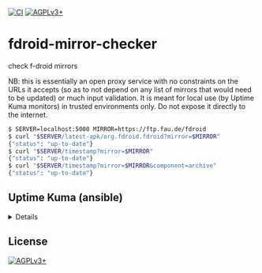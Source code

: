 <!-- SPDX-FileCopyrightText: 2023 FC Stegerman <flx@obfusk.net> -->
<!-- SPDX-License-Identifier: AGPL-3.0-or-later -->

[![CI](https://github.com/obfusk/fdroid-mirror-checker/workflows/CI/badge.svg)](https://github.com/obfusk/fdroid-mirror-checker/actions?query=workflow%3ACI)
[![AGPLv3+](https://img.shields.io/badge/license-AGPLv3+-blue.svg)](https://www.gnu.org/licenses/agpl-3.0.html)

# fdroid-mirror-checker

check f-droid mirrors

NB: this is essentially an open proxy service with no constraints on
the URLs it accepts (so as to not depend on any list of mirrors that
would need to be updated) or much input validation.  It is meant for
local use (by Uptime Kuma monitors) in trusted environments only.  Do
not expose it directly to the internet.

```sh
$ SERVER=localhost:5000 MIRROR=https://ftp.fau.de/fdroid
$ curl "$SERVER/latest-apk/org.fdroid.fdroid?mirror=$MIRROR"
{"status": "up-to-date"}
$ curl "$SERVER/timestamp?mirror=$MIRROR"
{"status": "up-to-date"}
$ curl "$SERVER/timestamp?mirror=$MIRROR&component=archive"
{"status": "up-to-date"}
```

## Uptime Kuma (ansible)

<details>

```yaml
- name: "apt: ensure required packages are installed"
  ansible.builtin.apt:
    install_recommends: no
    name: "{{ item }}"
  with_items:
    - gunicorn
    - python3-flask
    - python3-requests
    - python3-socks

- name: "git: clone fdroid-mirror-checker"
  ansible.builtin.git:
    repo: https://github.com/obfusk/fdroid-mirror-checker.git
    dest: /opt/fdroid-mirror-checker
    version: <sha1>

- name: "symlink fdroid-mirror-checker.service"
  ansible.builtin.file:
    src: /opt/fdroid-mirror-checker/fdroid-mirror-checker.service
    dest: /etc/systemd/system/fdroid-mirror-checker.service
    owner: root
    group: root
    state: link

- name: "systemd: enable & start fdroid-mirror-checker"
  ansible.builtin.systemd:
    name: fdroid-mirror-checker
    state: started
    enabled: true
```

```yaml
- name: "monitor: ..."
  lucasheld.uptime_kuma.monitor:
    url: "http://host.docker.internal:8888/timestamp?mirror={{ item.base_url }}"
    type: "http"
    ...

- name: "monitor: ..."
  lucasheld.uptime_kuma.monitor:
    url: "http://host.docker.internal:8888/timestamp?mirror={{ item.base_url }}&component=archive"
    type: "http"
    ...

- name: "monitor: ..."
  lucasheld.uptime_kuma.monitor:
    url: "http://host.docker.internal:8888/latest-apk/{{ item.appid }}?mirror={{ item.base_url }}"
    type: "http"
    ...
```

</details>

## License

[![AGPLv3+](https://www.gnu.org/graphics/agplv3-155x51.png)](https://www.gnu.org/licenses/agpl-3.0.html)

<!-- vim: set tw=70 sw=2 sts=2 et fdm=marker : -->

